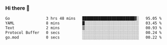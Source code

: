 ### Hi there 👋

<!--
**yeya24/yeya24** is a ✨ _special_ ✨ repository because its `README.md` (this file) appears on your GitHub profile.

Here are some ideas to get you started:

- 🔭 I’m currently working on ...
- 🌱 I’m currently learning ...
- 👯 I’m looking to collaborate on ...
- 🤔 I’m looking for help with ...
- 💬 Ask me about ...
- 📫 How to reach me: ...
- 😄 Pronouns: ...
- ⚡ Fun fact: ...
-->

<!--START_SECTION:waka-->

```txt
Go                3 hrs 48 mins   ███████████████████████▓░   95.05 %
YAML              8 mins          █░░░░░░░░░░░░░░░░░░░░░░░░   03.45 %
Text              2 mins          ▒░░░░░░░░░░░░░░░░░░░░░░░░   00.93 %
Protocol Buffer   0 secs          ░░░░░░░░░░░░░░░░░░░░░░░░░   00.24 %
go.mod            0 secs          ░░░░░░░░░░░░░░░░░░░░░░░░░   00.22 %
```

<!--END_SECTION:waka-->
